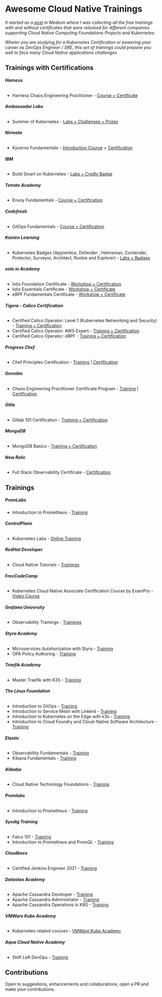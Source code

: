 # Awesome Cloud Native Trainings

*It started as a [post](https://joseadanof.medium.com/cloud-native-free-training-and-certifications-4c86851659f8) in Medium where I was collecting all the free trainings with and without certificates that were released for different companies supporting Cloud Native Computing Foundations Projects and Kubernetes.*

*Wheter you are studying for a Kubernetes Certification or powering your career as DevOps Engineer / SRE, this set of trainings could prepare you well to face many Cloud Native applications challenges*

## Trainings with Certifications

###### **Harness**
* Harness Chaos Engineering Practitioner - [Course + Certificate](https://university.harness.io/path/harness-chaos-engineering-practitioner)

###### **Ambassador Labs**
* Summer of Kubernetes - [Labs + Challenges + Prizes](https://www.getambassador.io/summer-of-k8s/)

###### **Nirmata**
* Kyverno Fundamentals - [Introduction Course](https://learn.nirmata.com/courses/introduction-to-kyverno) + [Certification](https://learn.nirmata.com/courses/kyverno-fundamentals-certification)

###### **IBM**
* Build Smart on Kubernetes - [Labs + Credly Badge](https://developer.ibm.com/videos/build-smart-on-kubernetes-get-your-badge/)
###### **Tetrate Academy**
* Envoy Fundamentals - [Course + Certification](https://academy.tetrate.io/courses/envoy-fundamentals)

###### **Codefresh**
* GitOps Fundamentals - [Course + Certification](https://codefresh.learnworlds.com/)

###### **Kasten Learning**
* Kubernetes Badges (Apprentice, Defender , Helmsman, Contender, Protector, Surveyor, Architect, Rookie and Explorer) - [Labs + Badges](https://learning.kasten.io/)

###### **solo.io Academy**
* Istio Foundation Certificate - [Workshop + Certification](https://www.solo.io/events/upcoming/#workshops)
* Istio Essentials Certificate - [Workshop + Certificate](https://www.solo.io/events/upcoming/#workshops)
* eBPF Fundamentals Certificate - [Workshop + Certificate](https://www.solo.io/events/upcoming/#workshops)

###### **Tigera - Calico Certification**
* Certified Calico Operator: Level 1 (Kubernetes Networking and Security) - [Training + Certification](https://academy.tigera.io/course/certified-calico-operator-level-1/)
* Certified Calico Operator: AWS Expert - [Training + Certification](https://academy.tigera.io/course/certified-calico-operator-aws-expert/)
* Certified Calico Operator: eBPF - [Training + Certification](https://academy.tigera.io/course/certified-calico-operator-ebpf/)

###### **Progress Chef**
* Chef Principles Certification - [Training](https://learn.chef.io/tracks) | [Certification](https://learn.chef.io/courses/course-v1:chef+CP101+exam/about)

###### **Gremlim**
* Chaos Engineering Practitioner Certificate Program - [Training](https://www.gremlin.com/webinars/gremlin-certificate-prep-session) | [Certification](https://gremlin.coassemble.com/unlock/7Jan8Su)

###### **Gitla**
* Gitlab 101 Certification - [Training + Certification](https://gitlab.edcast.com/pathways/copy-of-gitlab-certification)

###### **MongoDB**
* MongoDB Basics - [Training + Certification](https://university.mongodb.com/courses/M001/about)

###### **New Relic**
* Full Stack Observability Certificate - [Certification](https://learn.newrelic.com/full-stack-observability-exam)


## Trainings

##### **PromLabs**
* Introduction to Prometheus - [Training](https://training.promlabs.com/training/introduction-to-prometheus/training-overview/introduction)

###### **ControlPlane**
* Kubernetes Labs - [Online Training](https://control-plane.io/training)

###### **RedHat Developer**
* Cloud Native Tutorials - [Trainings](https://redhat-scholars.github.io/cloudnative-tutorials/index.html)
###### **FreeCodeCamp**
* Kubernetes Cloud Native Associate Certification Course by ExamPro - [Video Course](https://youtu.be/AplluksKvzI)

###### **Grafana University**
* Observability Trainings - [Trainings](https://grafanalabs.learnondemand.net/Organization/CourseCatalog/5173?run=1#%7B%22pageIndex%22%3A0%2C%22pageSize%22%3A20%2C%22filter%22%3A%22%22%2C%22subscriptionProfileIds%22%3A%5B%5D%2C%22tagInputIds%22%3A%5B%5D%2C%22tagsJson%22%3Anull%2C%22bookmarks%22%3Anull%7D)

###### **Styra Academy**
* Microservices Autxhorization with Styra - [Training](https://academy.styra.com/courses/microservice)
* OPA Policy Authoring - [Training](https://academy.styra.com/courses/opa-rego)

###### **Traefik Academy**
* Master Traefik with K3S - [Training](https://academy.traefik.io/courses/master-traefik-proxy-with-k3s)

###### **The Linux Foundation**
* Introduction to GitOps - [Training](https://training.linuxfoundation.org/training/introduction-to-gitops-lfs169/?utm_source=lftraining&utm_medium=pressrelease&utm_campaign=lfs169)
* Introduction to Service Mesh with Linkerd - [Training](https://training.linuxfoundation.org/training/introduction-to-service-mesh-with-linkerd-lfs143/)
* Introduction to Kubernetes on the Edge with k3s - [Training](https://training.linuxfoundation.org/training/introduction-to-kubernetes-on-edge-with-k3s-lfs156x/)
* Introduction to Cloud Foundry and Cloud-Native Software Architecture - [Training](https://training.linuxfoundation.org/training/introduction-to-cloud-foundry-and-cloud-native-software-architecture/)

###### **Elastic**
* Observability Fundamentals - [Training](https://www.elastic.co/training/observability-fundamentals)
* Kibana Fundamentals - [Training](https://www.elastic.co/training/kibana-fundamentals)

###### **Alibaba**
* Cloud Native Technology Foundations - [Training](https://edu.alibabacloud.com/certification/university-cloudnative)

###### **Promlabs**
* Introduction to Prometheus - [Training](https://training.promlabs.com/training/introduction-to-prometheus)

###### **Sysdig Training**
* Falco 101 - [Training](https://learn.sysdig.com/falco-101)
* Introduction to Prometheus and PromQL - [Training](https://learn.sysdig.com/introduction-to-prometheus-and-promql)

###### **Cloudbees**
* Certified Jenkins Engineer 2021 - [Training](https://standard.cbu.cloudbees.com/series/exam-preparation-certified-jenkins-engineer-cje)

###### **Datastax Academy**
* Apache Cassandra Developer - [Training](https://academy.datastax.com/#/online-courses/ca2e1209-510b-44a6-97de-d5219d835319)
* Apache Cassandra Administrator - [Training](https://academy.datastax.com/#/online-courses/6167eee3-0575-4d88-9f80-f2270587ce23)
* Apache Cassandra Operations in K8S -  [Training](https://www.datastax.com/learn/apache-cassandra-operations-in-kubernetes)

###### **VMWare Kube Academy**
* Kubernetes related courses - [VMWare Kube Academy](https://kube.academy/courses)

###### **Aqua Cloud Native Academy**
* Shift Left DevOps - [Training](https://www.aquasec.com/cloud-native-academy/devsecops/shift-left-devops/)

## Contributions
Open to suggestions, enhancements and collaborations, open a PR and make your contributions.